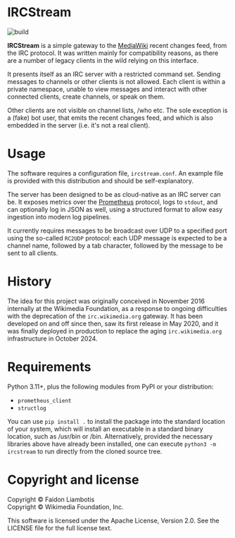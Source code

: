 # IRCStream

![build](https://github.com/paravoid/ircstream/workflows/build/badge.svg)

**IRCStream** is a simple gateway to the [MediaWiki](https://www.mediawiki.org/) recent changes feed, from the IRC
protocol. It was written mainly for compatibility reasons, as there are a number of legacy clients in the wild relying
on this interface.

It presents itself as an IRC server with a restricted command set. Sending messages to channels or other
clients is not allowed. Each client is within a private namespace, unable to view messages and interact with other
connected clients, create channels, or speak on them.

Other clients are not visible on channel lists, /who etc. The sole exception is a (fake) bot user, that emits the recent
changes feed, and which is also embedded in the server (i.e. it's not a real client).

# Usage

The software requires a configuration file, `ircstream.conf`. An example file is provided with this distribution and
should be self-explanatory.

The server has been designed to be as cloud-native as an IRC server can be. It exposes metrics over the
[Prometheus](https://prometheus.io/) protocol, logs to `stdout`, and can optionally log in JSON as well, using a
structured format to allow easy ingestion into modern log pipelines.

It currently requires messages to be broadcast over UDP to a specified port using the so-called `RC2UDP` protocol: each
UDP message is expected to be a channel name, followed by a tab character, followed by the message to be sent to all
clients.

# History

The idea for this project was originally conceived in November 2016 internally at the Wikimedia Foundation, as a
response to ongoing difficulties with the deprecation of the `irc.wikimedia.org` gateway. It has been developed on and
off since then, saw its first release in May 2020, and it was finally deployed in production to replace the aging
`irc.wikimedia.org` infrastructure in October 2024.

# Requirements

Python 3.11+, plus the following modules from PyPI or your distribution:

* `prometheus_client`
* `structlog`

You can use `pip install .` to install the package into the standard location of your system, which will install
an executable in a standard binary location, such as /usr/bin or /bin. Alternatively, provided the necessary libraries
above have already been installed, one can execute `python3 -m ircstream` to run directly from the cloned source tree.

# Copyright and license

Copyright © Faidon Liambotis  
Copyright © Wikimedia Foundation, Inc.

This software is licensed under the Apache License, Version 2.0. See the LICENSE file for the full license text.
